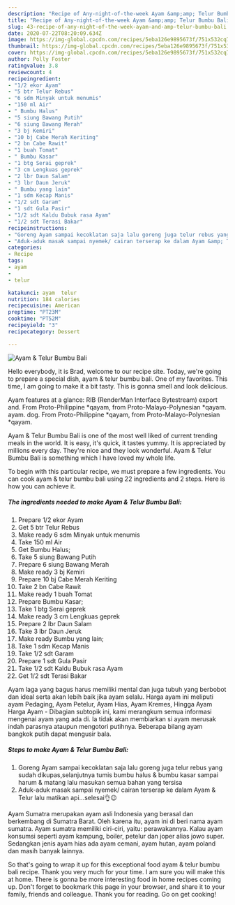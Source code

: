 ```yaml
---
description: "Recipe of Any-night-of-the-week Ayam &amp;amp; Telur Bumbu Bali"
title: "Recipe of Any-night-of-the-week Ayam &amp;amp; Telur Bumbu Bali"
slug: 43-recipe-of-any-night-of-the-week-ayam-and-amp-telur-bumbu-bali
date: 2020-07-22T08:20:09.634Z
image: https://img-global.cpcdn.com/recipes/5eba126e9895673f/751x532cq70/ayam-telur-bumbu-bali-foto-resep-utama.jpg
thumbnail: https://img-global.cpcdn.com/recipes/5eba126e9895673f/751x532cq70/ayam-telur-bumbu-bali-foto-resep-utama.jpg
cover: https://img-global.cpcdn.com/recipes/5eba126e9895673f/751x532cq70/ayam-telur-bumbu-bali-foto-resep-utama.jpg
author: Polly Foster
ratingvalue: 3.8
reviewcount: 4
recipeingredient:
- "1/2 ekor Ayam"
- "5 btr Telur Rebus"
- "6 sdm Minyak untuk menumis"
- "150 ml Air"
- " Bumbu Halus"
- "5 siung Bawang Putih"
- "6 siung Bawang Merah"
- "3 bj Kemiri"
- "10 bj Cabe Merah Keriting"
- "2 bn Cabe Rawit"
- "1 buah Tomat"
- " Bumbu Kasar"
- "1 btg Serai geprek"
- "3 cm Lengkuas geprek"
- "2 lbr Daun Salam"
- "3 lbr Daun Jeruk"
- " Bumbu yang lain"
- "1 sdm Kecap Manis"
- "1/2 sdt Garam"
- "1 sdt Gula Pasir"
- "1/2 sdt Kaldu Bubuk rasa Ayam"
- "1/2 sdt Terasi Bakar"
recipeinstructions:
- "Goreng Ayam sampai kecoklatan saja lalu goreng juga telur rebus yang sudah dikupas,selanjutnya tumis bumbu halus &amp; bumbu kasar sampai harum &amp; matang lalu masukan semua bahan yang tersisa"
- "Aduk-aduk masak sampai nyemek/ cairan terserap ke dalam Ayam &amp; Telur lalu matikan api...selesai👌😉"
categories:
- Recipe
tags:
- ayam
- 
- telur

katakunci: ayam  telur 
nutrition: 184 calories
recipecuisine: American
preptime: "PT23M"
cooktime: "PT52M"
recipeyield: "3"
recipecategory: Dessert

---
```



![Ayam &amp; Telur Bumbu Bali](https://img-global.cpcdn.com/recipes/5eba126e9895673f/751x532cq70/ayam-telur-bumbu-bali-foto-resep-utama.jpg)

Hello everybody, it is Brad, welcome to our recipe site. Today, we're going to prepare a special dish, ayam &amp; telur bumbu bali. One of my favorites. This time, I am going to make it a bit tasty. This is gonna smell and look delicious.

Ayam features at a glance: RIB (RenderMan Interface Bytestream) export and. From Proto-Philippine *qayam, from Proto-Malayo-Polynesian *qayam. ayam. dog. From Proto-Philippine *qayam, from Proto-Malayo-Polynesian *qayam.

Ayam &amp; Telur Bumbu Bali is one of the most well liked of current trending meals in the world. It is easy, it's quick, it tastes yummy. It is appreciated by millions every day. They're nice and they look wonderful. Ayam &amp; Telur Bumbu Bali is something which I have loved my whole life.


To begin with this particular recipe, we must prepare a few ingredients. You can cook ayam &amp; telur bumbu bali using 22 ingredients and 2 steps. Here is how you can achieve it.

<!--inarticleads1-->

##### The ingredients needed to make Ayam &amp; Telur Bumbu Bali:

1. Prepare 1/2 ekor Ayam
1. Get 5 btr Telur Rebus
1. Make ready 6 sdm Minyak untuk menumis
1. Take 150 ml Air
1. Get  Bumbu Halus;
1. Take 5 siung Bawang Putih
1. Prepare 6 siung Bawang Merah
1. Make ready 3 bj Kemiri
1. Prepare 10 bj Cabe Merah Keriting
1. Take 2 bn Cabe Rawit
1. Make ready 1 buah Tomat
1. Prepare  Bumbu Kasar;
1. Take 1 btg Serai geprek
1. Make ready 3 cm Lengkuas geprek
1. Prepare 2 lbr Daun Salam
1. Take 3 lbr Daun Jeruk
1. Make ready  Bumbu yang lain;
1. Take 1 sdm Kecap Manis
1. Take 1/2 sdt Garam
1. Prepare 1 sdt Gula Pasir
1. Take 1/2 sdt Kaldu Bubuk rasa Ayam
1. Get 1/2 sdt Terasi Bakar


Ayam laga yang bagus harus memiliki mental dan juga tubuh yang berbobot dan ideal serta akan lebih baik jika ayam selalu. Harga ayam ini meliputi ayam Pedaging, Ayam Petelur, Ayam Hias, Ayam Kremes, Hingga Ayam Harga Ayam - Dibagian subtopik ini, kami merangkum semua informasi mengenai ayam yang ada di. Ia tidak akan membiarkan si ayam merusak indah parasnya ataupun mengotori putihnya. Beberapa bilang ayam bangkok putih dapat mengusir bala. 

<!--inarticleads2-->

##### Steps to make Ayam &amp; Telur Bumbu Bali:

1. Goreng Ayam sampai kecoklatan saja lalu goreng juga telur rebus yang sudah dikupas,selanjutnya tumis bumbu halus &amp; bumbu kasar sampai harum &amp; matang lalu masukan semua bahan yang tersisa
1. Aduk-aduk masak sampai nyemek/ cairan terserap ke dalam Ayam &amp; Telur lalu matikan api...selesai👌😉


Ayam Sumatra merupakan ayam asli Indonesia yang berasal dan berkembang di Sumatra Barat. Oleh karena itu, ayam ini di beri nama ayam sumatra. Ayam sumatra memiliki ciri-ciri, yaitu: perawakannya. Kalau ayam konsumsi seperti ayam kampung, boiler, petelur dan joper alias jowo super. Sedangkan jenis ayam hias ada ayam cemani, ayam hutan, ayam poland dan masih banyak lainnya. 

So that's going to wrap it up for this exceptional food ayam &amp; telur bumbu bali recipe. Thank you very much for your time. I am sure you will make this at home. There is gonna be more interesting food in home recipes coming up. Don't forget to bookmark this page in your browser, and share it to your family, friends and colleague. Thank you for reading. Go on get cooking!
